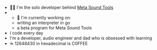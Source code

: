 - 🧑‍💻 I'm the solo developer behind [Meta Sound Tools](https://metasoundtools.com)
- - 👀 I'm currently working on:
  -   writing an interpreter in go
  -   a beta program for Meta Sound Tools
- I code every day
- I'm a developer, audio engineer and dad who is obsessed with learning
- ☕ 12648430 in hexadecimal is C0FFEE
